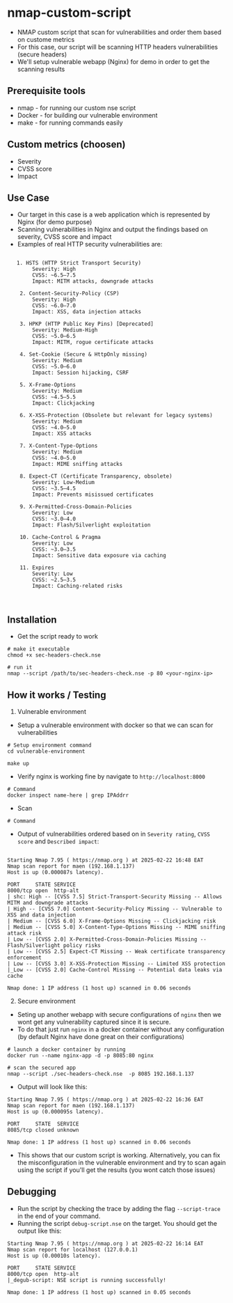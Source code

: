 # nmap-custom-script
- NMAP custom script that scan for vulnerabilities and order them based on custome metrics
- For this case, our script will be scanning HTTP headers vulnerabilities (secure headers)
- We'll setup vulnerable webapp (Nginx) for demo in order to get the scanning results


## Prerequisite tools 
- nmap - for running our custom nse script
- Docker - for building our vulnerable environment
- make - for running commands easily

  
## Custom metrics (choosen)
- Severity
- CVSS score
- Impact


## Use Case
- Our target in this case is a web application which is represented by Nginx (for demo purpose)
- Scanning vulnerabilities in Nginx and output the findings based on severity, CVSS score and impact
- Examples of real HTTP security vulnerabilities are:

```

   1. HSTS (HTTP Strict Transport Security)
        Severity: High
        CVSS: ~6.5–7.5
        Impact: MITM attacks, downgrade attacks

    2. Content-Security-Policy (CSP)
        Severity: High
        CVSS: ~6.0–7.0
        Impact: XSS, data injection attacks

    3. HPKP (HTTP Public Key Pins) [Deprecated]
        Severity: Medium-High
        CVSS: ~5.0–6.5
        Impact: MITM, rogue certificate attacks

    4. Set-Cookie (Secure & HttpOnly missing)
        Severity: Medium
        CVSS: ~5.0–6.0
        Impact: Session hijacking, CSRF

    5. X-Frame-Options
        Severity: Medium
        CVSS: ~4.5–5.5
        Impact: Clickjacking

    6. X-XSS-Protection (Obsolete but relevant for legacy systems)
        Severity: Medium
        CVSS: ~4.0–5.0
        Impact: XSS attacks

    7. X-Content-Type-Options
        Severity: Medium
        CVSS: ~4.0–5.0
        Impact: MIME sniffing attacks

    8. Expect-CT (Certificate Transparency, obsolete)
        Severity: Low-Medium
        CVSS: ~3.5–4.5
        Impact: Prevents misissued certificates

    9. X-Permitted-Cross-Domain-Policies
        Severity: Low
        CVSS: ~3.0–4.0
        Impact: Flash/Silverlight exploitation

    10. Cache-Control & Pragma
        Severity: Low
        CVSS: ~3.0–3.5
        Impact: Sensitive data exposure via caching

    11. Expires
        Severity: Low
        CVSS: ~2.5–3.5
        Impact: Caching-related risks



```

## Installation
- Get the script ready to work

```
# make it executable
chmod +x sec-headers-check.nse

# run it
nmap --script /path/to/sec-headers-check.nse -p 80 <your-nginx-ip>

```

## How it works / Testing
1. Vulnerable environment 

- Setup a vulnerable environment with docker so that we can scan for vulnerabilities
```
# Setup environment command
cd vulnerable-environment

make up

```

- Verify nginx is working fine by navigate to `http://localhost:8000`

```
# Command
docker inspect name-here | grep IPAddrr

```

- Scan
```
# Command

```

- Output of vulnerabilities ordered based on in `Severity rating`, `CVSS score` and `Described impact`:

```

Starting Nmap 7.95 ( https://nmap.org ) at 2025-02-22 16:48 EAT
Nmap scan report for maen (192.168.1.137)
Host is up (0.000087s latency).

PORT     STATE SERVICE
8000/tcp open  http-alt
| shc: High -- [CVSS 7.5] Strict-Transport-Security Missing -- Allows MITM and downgrade attacks
| High -- [CVSS 7.0] Content-Security-Policy Missing -- Vulnerable to XSS and data injection
| Medium -- [CVSS 6.0] X-Frame-Options Missing -- Clickjacking risk
| Medium -- [CVSS 5.0] X-Content-Type-Options Missing -- MIME sniffing attack risk
| Low -- [CVSS 2.0] X-Permitted-Cross-Domain-Policies Missing -- Flash/Silverlight policy risks
| Low -- [CVSS 2.5] Expect-CT Missing -- Weak certificate transparency enforcement
| Low -- [CVSS 3.0] X-XSS-Protection Missing -- Limited XSS protection
|_Low -- [CVSS 2.0] Cache-Control Missing -- Potential data leaks via cache

Nmap done: 1 IP address (1 host up) scanned in 0.06 seconds

```



2. Secure environment
- Seting up another webapp with secure configurations of `nginx` then we wont get any vulnerability captured since it is secure.
- To do that just run `nginx` in a docker container without any configuration (by default Nginx have done great on their configurations)

```
# launch a docker container by running
docker run --name nginx-app -d -p 8085:80 nginx

# scan the secured app
nmap --script ./sec-headers-check.nse  -p 8085 192.168.1.137

```

- Output will look like this:

```
Starting Nmap 7.95 ( https://nmap.org ) at 2025-02-22 16:36 EAT
Nmap scan report for maen (192.168.1.137)
Host is up (0.000095s latency).

PORT     STATE  SERVICE
8085/tcp closed unknown

Nmap done: 1 IP address (1 host up) scanned in 0.06 seconds

```

- This shows that our custom script is working. Alternatively, you can fix the misconfiguration in the vulnerable environment and try to scan again
using the script if you'll get the results (you wont catch those issues)

## Debugging
- Run the script by checking the trace by adding the flag `--script-trace` in the end of your command.
- Running the script `debug-script.nse` on the target. You should get the output like this:

```
Starting Nmap 7.95 ( https://nmap.org ) at 2025-02-22 16:14 EAT
Nmap scan report for localhost (127.0.0.1)
Host is up (0.00010s latency).

PORT     STATE SERVICE
8000/tcp open  http-alt
|_degub-script: NSE script is running successfully!

Nmap done: 1 IP address (1 host up) scanned in 0.05 seconds

```
